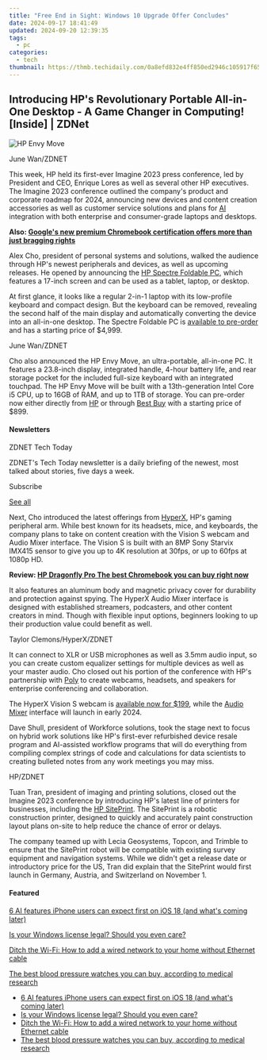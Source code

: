```yaml
---
title: "Free End in Sight: Windows 10 Upgrade Offer Concludes"
date: 2024-09-17 18:41:49
updated: 2024-09-20 12:39:35
tags:
  - pc
categories:
  - tech
thumbnail: https://thmb.techidaily.com/0a8efd832e4ff850ed2946c105917f658a3e5ec7d74782a26831b6d30a49981c.jpg
---
```


## Introducing HP's Revolutionary Portable All-in-One Desktop - A Game Changer in Computing![Inside] | ZDNet

![HP Envy Move](https://www.zdnet.com/a/img/resize/8718f748f522e42590ee6b9fb1d8e2054a143a1a/2023/10/06/54f42afb-e698-464f-90a2-479024918a00/dsc09917.jpg?auto=webp&width=1280)

June Wan/ZDNET

This week, HP held its first-ever Imagine 2023 press conference, led by President and CEO, Enrique Lores as well as several other HP executives. The Imagine 2023 conference outlined the company's product and corporate roadmap for 2024, announcing new devices and content creation accessories as well as customer service solutions and plans for [AI](https://www.zdnet.com/article/what-is-ai-heres-everything-you-need-to-know-about-artificial-intelligence/) integration with both enterprise and consumer-grade laptops and desktops. 

**Also: [Google's new premium Chromebook certification offers more than just bragging rights](https://www.zdnet.com/article/googles-new-premium-chromebook-certification-offers-more-than-just-bragging-rights/)**

Alex Cho, president of personal systems and solutions, walked the audience through HP's newest peripherals and devices, as well as upcoming releases. He opened by announcing the [HP Spectre Foldable PC](https://www.zdnet.com/article/hp-unveils-5000-foldable-three-in-one-desktop-laptop-and-tablet/), which features a 17-inch screen and can be used as a tablet, laptop, or desktop. 

At first glance, it looks like a regular 2-in-1 laptop with its low-profile keyboard and compact design. But the keyboard can be removed, revealing the second half of the main display and automatically converting the device into an all-in-one desktop. The Spectre Foldable PC is [available to pre-order](https://shop-links.co/link/?url=https%3A%2F%2Fwww.bestbuy.com%2Fsite%2Fhp-spectre-3-in-1-17-2-5k-oled-touch-screen-foldable-laptop-intel-evo-platform-core-i7-16gb-memory-1tb-ssd-slate-blue%2F6553048.p%3FskuId%3D6553048&publisher_slug=itechdaily19598&exclusive=1) and has a starting price of $4,999.

June Wan/ZDNET

Cho also announced the HP Envy Move, an ultra-portable, all-in-one PC. It features a 23.8-inch display, integrated handle, 4-hour battery life, and rear storage pocket for the included full-size keyboard with an integrated touchpad. The HP Envy Move will be built with a 13th-generation Intel Core i5 CPU, up to 16GB of RAM, and up to 1TB of storage. You can pre-order now either directly from [HP](https://www.awin1.com/cread.php?awinmid=7168&awinaffid=423585&clickref=zd-%5F%5FCOM%5FCLICK%5FID%5F%5F-dtp&ued=https%3A%2F%2Fwww.hp.com%2Fus-en%2Fshop%2Fpdp%2Fhp-envy-move-all-in-one-24-cs0000-238-801t1av-1) or through [Best Buy](https://shop-links.co/link/?url=https%3A%2F%2Fwww.bestbuy.com%2Fsite%2Fhp-envy-move-23-8-qhd-touch-screen-portable-all-in-one-intel-core-i5-8gb-memory-512gb-ssd-shell-white%2F6554766.p%3FskuId%3D6554766&publisher_slug=itechdaily19598&exclusive=1) with a starting price of $899.

#### Newsletters

ZDNET Tech Today

ZDNET's Tech Today newsletter is a daily briefing of the newest, most talked about stories, five days a week.

 Subscribe

[See all](https://www.zdnet.com/newsletters/)

Next, Cho introduced the latest offerings from [HyperX](https://press.hp.com/us/en/blogs/2023/hyperx-webcam-audio-mixer.html), HP's gaming peripheral arm. While best known for its headsets, mice, and keyboards, the company plans to take on content creation with the Vision S webcam and Audio Mixer interface. The Vision S is built with an 8MP Sony Starvix IMX415 sensor to give you up to 4K resolution at 30fps, or up to 60fps at 1080p HD. 

**Review: [HP Dragonfly Pro The best Chromebook you can buy right now](https://www.zdnet.com/article/hp-dragonfly-pro-chromebook-review/)**

It also features an aluminum body and magnetic privacy cover for durability and protection against spying. The HyperX Audio Mixer interface is designed with established streamers, podcasters, and other content creators in mind. Though with flexible input options, beginners looking to up their production value could benefit as well. 

Taylor Clemons/HyperX/ZDNET

It can connect to XLR or USB microphones as well as 3.5mm audio input, so you can create custom equalizer settings for multiple devices as well as your master audio. Cho closed out his portion of the conference with HP's partnership with [Poly](https://press.hp.com/us/en/blogs/2023/poly-guide-meaningful-hybrid-work.html) to create webcams, headsets, and speakers for enterprise conferencing and collaboration.

The HyperX Vision S webcam is [available now for $199](https://hyperx.com/products/hyperx-vision-s-webcam?variant=43855670411421), while the [Audio Mixer](https://hyperx.com/collections/content-creation/products/hyperx-audio-mixer?variant=43855670378653) interface will launch in early 2024\. 

Dave Shull, president of Workforce solutions, took the stage next to focus on hybrid work solutions like HP's first-ever refurbished device resale program and AI-assisted workflow programs that will do everything from compiling complex strings of code and calculations for data scientists to creating bulleted notes from any work meetings you may miss. 

HP/ZDNET

Tuan Tran, president of imaging and printing solutions, closed out the Imagine 2023 conference by introducing HP's latest line of printers for businesses, including the [HP SitePrint](https://www.hp.com/us-en/printers/site-print/layout-robot.html). The SitePrint is a robotic construction printer, designed to quickly and accurately paint construction layout plans on-site to help reduce the chance of error or delays. 

The company teamed up with Lecia Geosystems, Topcon, and Trimble to ensure that the SitePrint robot will be compatible with existing survey equipment and navigation systems. While we didn't get a release date or introductory price for the US, Tran did explain that the SitePrint would first launch in Germany, Austria, and Switzerland on November 1.

#### Featured

[6 AI features iPhone users can expect first on iOS 18 (and what's coming later)](https://www.zdnet.com/article/6-ai-features-iphone-users-can-expect-first-on-ios-18-and-whats-coming-later/ "6 AI features iPhone users can expect first on iOS 18 (and what's coming later)")

[Is your Windows license legal? Should you even care?](https://www.zdnet.com/article/is-your-windows-license-legal-should-you-even-care/ "Is your Windows license legal? Should you even care?")

[Ditch the Wi-Fi: How to add a wired network to your home without Ethernet cable](https://www.zdnet.com/article/ditch-the-wi-fi-how-to-add-a-wired-network-to-your-home-without-ethernet-cable/ "Ditch the Wi-Fi: How to add a wired network to your home without Ethernet cable")

[The best blood pressure watches you can buy, according to medical research](https://www.zdnet.com/article/best-blood-pressure-watch/ "The best blood pressure watches you can buy, according to medical research")

* [6 AI features iPhone users can expect first on iOS 18 (and what's coming later)](https://www.zdnet.com/article/6-ai-features-iphone-users-can-expect-first-on-ios-18-and-whats-coming-later/ "6 AI features iPhone users can expect first on iOS 18 (and what's coming later)")
* [Is your Windows license legal? Should you even care?](https://www.zdnet.com/article/is-your-windows-license-legal-should-you-even-care/ "Is your Windows license legal? Should you even care?")
* [Ditch the Wi-Fi: How to add a wired network to your home without Ethernet cable](https://www.zdnet.com/article/ditch-the-wi-fi-how-to-add-a-wired-network-to-your-home-without-ethernet-cable/ "Ditch the Wi-Fi: How to add a wired network to your home without Ethernet cable")
* [The best blood pressure watches you can buy, according to medical research](https://www.zdnet.com/article/best-blood-pressure-watch/ "The best blood pressure watches you can buy, according to medical research")

<ins class="adsbygoogle"
     style="display:block"
     data-ad-format="autorelaxed"
     data-ad-client="ca-pub-7571918770474297"
     data-ad-slot="1223367746"></ins>



<ins class="adsbygoogle"
     style="display:block"
     data-ad-client="ca-pub-7571918770474297"
     data-ad-slot="8358498916"
     data-ad-format="auto"
     data-full-width-responsive="true"></ins>
